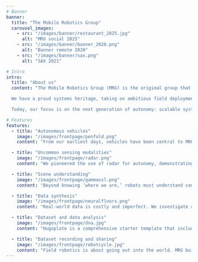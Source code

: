 ```yaml
---
# Banner
banner:
  title: "The Mobile Robotics Group"
  carousel_images:
    - src: "/images/banner/restaurant_2025.jpg"
      alt: "MRG social 2025"
    - src: "/images/banner/banner_2020.png"
      alt: "Banner remote 2020"
    - src: "/images/banner/sax.png"
      alt: "SAX 2021"

# Intro
intro:
  title: "About us"
  content: "The Mobile Robotics Group (MRG) is the original group that grew into today’s [Oxford Robotics Institute (ORI)](https://ori.ox.ac.uk/). Since 2005, our mission has been to tackle the hardest problems in mobile autonomy: answering the fundamental questions of *“Where am I?”* and *“What surrounds me?”* on real robots operating in complex, real-world environments.  

  We have a proud systems heritage, taking on ambitious field deployments that stress-test technology and expose what needs to be solved next. Over the years, our work has led the way in large-scale SLAM, localisation from vision and lidar, and the practical engineering of autonomous systems. In 2014, MRG operated the first autonomous vehicle on UK public roads — a landmark now celebrated at the National Science Museum.  

  Today, our focus is on the next generation of autonomy: scalable systems that fuse novel sensing, machine learning, and robotics insights to make autonomy robust, reliable, and useful in the wild."

# Features
features:
  - title: "Autonomous vehicles"
    image: "/images/frontpage/penfold.png"
    content: "From our earliest days, vehicles have been central to MRG’s research. In 2014, we achieved a UK first: operating a self-driving car on public roads. Since then, our work has advanced all aspects of autonomous driving — perception, localisation, planning, and safety. Our research has seeded prestigious datasets, influential publications, and the spin-out company [OXA](https://oxa.tech/), bringing Oxford autonomy to the world."

  - title: "Uncommon sensing modalities"
    image: "/images/frontpage/radar.png"
    content: "We pioneered the use of radar for autonomy, demonstrating how robust long‑range sensing complements vision and lidar in challenging conditions such as fog, rain, and night-time driving. Today, MRG continues to explore unconventional and underused sensing technologies — from ground-based radar to satellite signals and CCTV networks — to deliver reliable autonomy in environments where conventional sensors alone are not enough."

  - title: "Scene understanding"
    image: "/images/frontpage/gammassl.png"
    content: "Beyond knowing ‘where we are,’ robots must understand complex, dynamic scenes. Our research develops methods for semantic mapping, object recognition, and long-term scene interpretation. We combine classical robotics with deep learning to make environments legible and predictable for autonomous systems."

  - title: "Data synthesis"
    image: "/images/frontpage/neuralfloors.png"
    content: "Real-world data is costly and imperfect. We investigate approaches for generating high-quality synthetic data — from simulated environments to neural rendering — to augment training, accelerate development, and improve robustness of autonomous systems in the field."

  - title: "Dataset and data analysis"
    image: "/images/frontpage/dna.jpg"
    content: "Hugoplate is a comprehensive starter template that includes everything you need to get started with your Hugo project. What's Included in Hugoplate"

  - title: "Dataset recording and sharing"
    image: "/images/frontpage/robotcycle.jpg"
    content: "Field robotics is about going out into the world. MRG builds and deploys bespoke platforms — from cars to space robots to bicycles — equipped with cutting-edge sensors. These systems let us gather unique datasets in real environments, which we then make available to the wider community through careful curation and open science initiatives."
---
```


